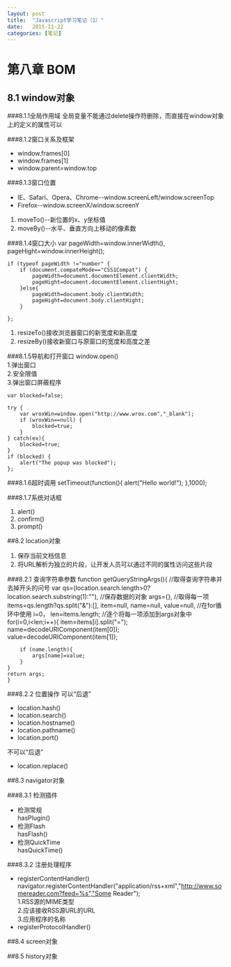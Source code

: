 ```yaml
---
layout: post
title:  "Javascript学习笔记（1）"
date:   2015-11-22 
categories: [笔记]
---
```


# 第八章 BOM #

## 8.1 window对象

###8.1.1全局作用域
全局变量不能通过delete操作符删除，而直接在window对象上的定义的属性可以

###8.1.2窗口关系及框架
- window.frames[0]
- window.frames[1]
- window.parent=window.top

###8.1.3窗口位置
- IE、Safari、Opera、Chrome--window.screenLeft/window.screenTop
- Firefox--window.screenX/window.screenY
1. moveTo()--新位置的x、y坐标值
1. moveBy()--水平、垂直方向上移动的像素数

###8.1.4窗口大小
    var pageWidth=window.innerWidth(),
    pageHight=window.innerHeight();
    
    if (typeof pageWidth !="number" {
    	if (document.compateMode=="CSS1Compat") {
    		pageWidth=document.documentElement.clientWidth;
    		pageHight=document.documentElement.clientHight;
    	}else{
    		pageWidth=document.body.clientWidth;
    		pageHight=document.body.clientHight;
    	}
    
    }; 
1. resizeTo()接收浏览器窗口的新宽度和新高度
1. resizeBy()接收新窗口与原窗口的宽度和高度之差

###8.1.5导航和打开窗口
window.open()</br>
1.弹出窗口</br>
2.安全限值</br>
3.弹出窗口屏蔽程序

    var blocked=false;
    
    try {
    	var wroxWin=window.open("http://www.wrox.com","_blank");
    	if (wroxWin==null) {
    		blocked=true;
    	}
    } catch(ex){
    	blocked=true;
    }
    if (blocked) {
    	alert("The popup was blocked");
    };

###8.1.6超时调用
    setTimeout(function(){
    	alert("Hello world!");
    },1000);

###8.1.7系统对话框
1. alert()
1. confirm()
1. prompt()

##8.2 location对象
1. 保存当前文档信息
1. 将URL解析为独立的片段，让开发人员可以通过不同的属性访问这些片段

###8.2.1 查询字符串参数
    function getQueryStringArgs(){
    //取得查询字符串并去掉开头的问号
    var qs=(location.search.length>0?location.search.substring(1):""),
    //保存数据的对象
    args={},
    //取得每一项
    items=qs.length?qs.split("&"):[],
    item=null,
    name=null,
    value=null,
    //在for循环中使用
    i=0，
    len=items.length;
    //逐个将每一项添加到args对象中
    for(i=0,i<len;i++){
    	item=items[i].split("=");
    	name=decodeURIComponent(item[0]);
    	value=decodeURIComponent(item[1]);
    
    	if (name.length){
    		args[name]=value;
    	}
    }
    return args;
    }

###8.2.2 位置操作
可以“后退”

- location.hash()
- location.search()
- location.hostname()
- location.pathname()
- location.port()

不可以“后退”

- location.replace()

##8.3 navigator对象

###8.3.1 检测插件
- 检测常规</br>
hasPlugin()
- 检测Flash</br>
hasFlash()
- 检测QuickTime</br>
hasQuickTime()

###8.3.2 注册处理程序
- registerContentHandler()</br>
navigator.registerContentHandler("application/rss+xml","http://www.somereader.com?feed=%s","Some Reader");</br>
1.RSS源的MIME类型</br>
2.应该接收RSS源URL的URL</br>
3.应用程序的名称
- registerProtocolHandler()

##8.4 screen对象

##8.5 history对象
